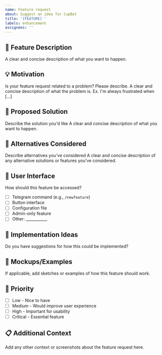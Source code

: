 ```yaml
---
name: Feature request
about: Suggest an idea for CupBot
title: '[FEATURE] '
labels: enhancement
assignees: ''
---
```


## 🚀 Feature Description
A clear and concise description of what you want to happen.

## 💡 Motivation
Is your feature request related to a problem? Please describe.
A clear and concise description of what the problem is. Ex. I'm always frustrated when [...]

## 🎯 Proposed Solution
Describe the solution you'd like
A clear and concise description of what you want to happen.

## 🔄 Alternatives Considered
Describe alternatives you've considered
A clear and concise description of any alternative solutions or features you've considered.

## 📱 User Interface
How should this feature be accessed?
- [ ] Telegram command (e.g., `/newfeature`)
- [ ] Button interface
- [ ] Configuration file
- [ ] Admin-only feature
- [ ] Other: ___________

## 🔧 Implementation Ideas
Do you have suggestions for how this could be implemented?

## 📸 Mockups/Examples
If applicable, add sketches or examples of how this feature should work.

## 🎯 Priority
- [ ] Low - Nice to have
- [ ] Medium - Would improve user experience
- [ ] High - Important for usability
- [ ] Critical - Essential feature

## 📋 Additional Context
Add any other context or screenshots about the feature request here.